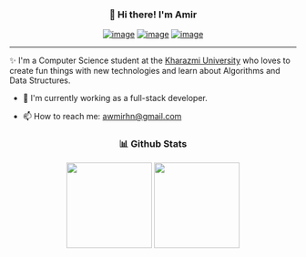 <h3 align="center">👋 Hi there! I'm Amir</h3>

<div align="center">

[![image](https://img.shields.io/badge/Telegram-blue?style=for-the-badge&logo=telegram)](https://t.me/itsamirhn)
[![image](https://img.shields.io/badge/Gmail-D14836?style=for-the-badge&logo=gmail&logoColor=white)](mailto:awmirhn@gmail.com)
[![image](https://img.shields.io/badge/LinkedIn-0077B5?style=for-the-badge&logo=linkedin&logoColor=white)](https://www.linkedin.com/in/itsamirhn/)
</div>

---
✨ I'm a Computer Science student at the [Kharazmi University](https://khu.ac.ir) who loves to create fun things with new technologies and learn about Algorithms and Data Structures.

- 💼 I'm currently working as a full-stack developer.
  
- 📫 How to reach me: [awmirhn@gmail.com](mailto:awmirhngmail.com)


<h3 align="center">📊 Github Stats</h3>

<p align="center">
  <img height= "150" src="https://github-readme-stats.vercel.app/api?username=itsamirhn&theme=dark&show_icons=true&include_all_commits=true" />
  <img height= "150" src="https://github-readme-stats.vercel.app/api/top-langs/?username=itsamirhn&theme=dark&langs_count=7&layout=compact&hide=SCSS,Procfile" />
</p>
